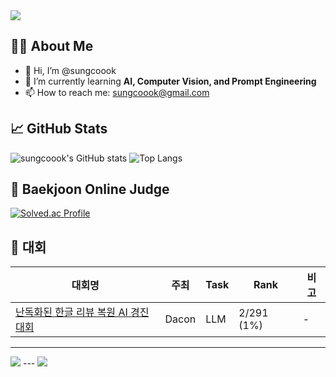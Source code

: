 <!-- 상단 배너 -->
<img src="https://capsule-render.vercel.app/api?type=waving&color=0:2ecc71,100:3498db&height=200&section=header&text=Welcome%20to%20sungcoook's%20GitHub!&fontSize=35" />

## 💁🏻 About Me

- 👋 Hi, I’m @sungcoook  
- 🌱 I’m currently learning **AI, Computer Vision, and Prompt Engineering**  
- 📫 How to reach me: [sungcoook@gmail.com](mailto:sungcoook@gmail.com)  



## 📈 GitHub Stats

![sungcoook's GitHub stats](https://github-readme-stats.vercel.app/api?username=sungcoook&show_icons=true&theme=dark)
![Top Langs](https://github-readme-stats.vercel.app/api/top-langs/?username=sungcoook&layout=compact&theme=dark)


## 🏅 Baekjoon Online Judge

[![Solved.ac Profile](http://mazassumnida.wtf/api/v2/generate_badge?boj=sungcoook)](https://solved.ac/sungcoook/)

## 🏅 대회

| 대회명 | 주최 | Task | Rank | 비고 |
|--------|------|------|------|------|
| [난독화된 한글 리뷰 복원 AI 경진대회](https://dacon.io/competitions/official/236446/overview/description) | Dacon | LLM | 2/291 (1%) | - |


---

<!-- 하단 배너 -->
<img src="https://capsule-render.vercel.app/api?type=waving&color=0:3498db,100:2ecc71&height=100&section=footer&text=Thanks%20for%20visiting!&fontSize=20" />
---

<!-- 하단 배너 -->
<img src="https://capsule-render.vercel.app/api?type=waving&color=0:3498db,100:2ecc71&height=100&section=footer&text=Thanks%20for%20visiting!&fontSize=20" />

